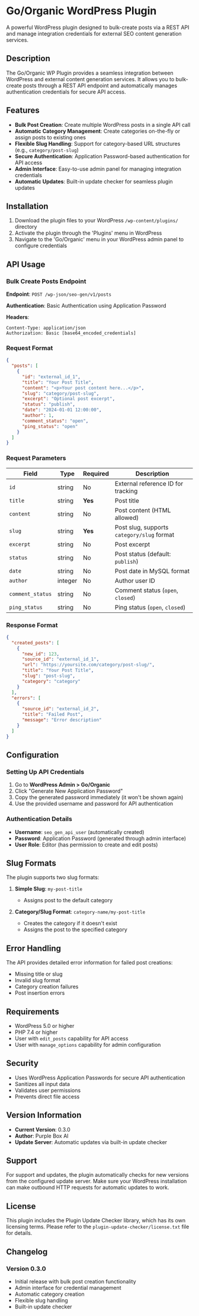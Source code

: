 # Go/Organic WordPress Plugin

A powerful WordPress plugin designed to bulk-create posts via a REST API and manage integration credentials for external SEO content generation services.

## Description

The Go/Organic WP Plugin provides a seamless integration between WordPress and external content generation services. It allows you to bulk-create posts through a REST API endpoint and automatically manages authentication credentials for secure API access.

## Features

- **Bulk Post Creation**: Create multiple WordPress posts in a single API call
- **Automatic Category Management**: Create categories on-the-fly or assign posts to existing ones
- **Flexible Slug Handling**: Support for category-based URL structures (e.g., `category/post-slug`)
- **Secure Authentication**: Application Password-based authentication for API access
- **Admin Interface**: Easy-to-use admin panel for managing integration credentials
- **Automatic Updates**: Built-in update checker for seamless plugin updates

## Installation

1. Download the plugin files to your WordPress `/wp-content/plugins/` directory
2. Activate the plugin through the 'Plugins' menu in WordPress
3. Navigate to the 'Go/Organic' menu in your WordPress admin panel to configure credentials

## API Usage

### Bulk Create Posts Endpoint

**Endpoint**: `POST /wp-json/seo-gen/v1/posts`

**Authentication**: Basic Authentication using Application Password

**Headers**:
```
Content-Type: application/json
Authorization: Basic [base64_encoded_credentials]
```

### Request Format

```json
{
  "posts": [
    {
      "id": "external_id_1",
      "title": "Your Post Title",
      "content": "<p>Your post content here...</p>",
      "slug": "category/post-slug",
      "excerpt": "Optional post excerpt",
      "status": "publish",
      "date": "2024-01-01 12:00:00",
      "author": 1,
      "comment_status": "open",
      "ping_status": "open"
    }
  ]
}
```

### Request Parameters

| Field | Type | Required | Description |
|-------|------|----------|-------------|
| `id` | string | No | External reference ID for tracking |
| `title` | string | **Yes** | Post title |
| `content` | string | No | Post content (HTML allowed) |
| `slug` | string | **Yes** | Post slug, supports `category/slug` format |
| `excerpt` | string | No | Post excerpt |
| `status` | string | No | Post status (default: `publish`) |
| `date` | string | No | Post date in MySQL format |
| `author` | integer | No | Author user ID |
| `comment_status` | string | No | Comment status (`open`, `closed`) |
| `ping_status` | string | No | Ping status (`open`, `closed`) |

### Response Format

```json
{
  "created_posts": [
    {
      "new_id": 123,
      "source_id": "external_id_1",
      "url": "https://yoursite.com/category/post-slug/",
      "title": "Your Post Title",
      "slug": "post-slug",
      "category": "category"
    }
  ],
  "errors": [
    {
      "source_id": "external_id_2",
      "title": "Failed Post",
      "message": "Error description"
    }
  ]
}
```

## Configuration

### Setting Up API Credentials

1. Go to **WordPress Admin > Go/Organic**
2. Click "Generate New Application Password"
3. Copy the generated password immediately (it won't be shown again)
4. Use the provided username and password for API authentication

### Authentication Details

- **Username**: `seo_gen_api_user` (automatically created)
- **Password**: Application Password (generated through admin interface)
- **User Role**: Editor (has permission to create and edit posts)

## Slug Formats

The plugin supports two slug formats:

1. **Simple Slug**: `my-post-title`
   - Assigns post to the default category

2. **Category/Slug Format**: `category-name/my-post-title`
   - Creates the category if it doesn't exist
   - Assigns the post to the specified category

## Error Handling

The API provides detailed error information for failed post creations:

- Missing title or slug
- Invalid slug format
- Category creation failures
- Post insertion errors

## Requirements

- WordPress 5.0 or higher
- PHP 7.4 or higher
- User with `edit_posts` capability for API access
- User with `manage_options` capability for admin configuration

## Security

- Uses WordPress Application Passwords for secure API authentication
- Sanitizes all input data
- Validates user permissions
- Prevents direct file access

## Version Information

- **Current Version**: 0.3.0
- **Author**: Purple Box AI
- **Update Server**: Automatic updates via built-in update checker

## Support

For support and updates, the plugin automatically checks for new versions from the configured update server. Make sure your WordPress installation can make outbound HTTP requests for automatic updates to work.

## License

This plugin includes the Plugin Update Checker library, which has its own licensing terms. Please refer to the `plugin-update-checker/license.txt` file for details.

## Changelog

### Version 0.3.0
- Initial release with bulk post creation functionality
- Admin interface for credential management
- Automatic category creation
- Flexible slug handling
- Built-in update checker
